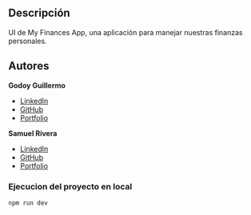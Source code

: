 ## Descripción 
UI de My Finances App, una aplicación para manejar nuestras finanzas personales.

## Autores 
**Godoy Guillermo** 
* [LinkedIn](https://www.linkedin.com/in/guillermogodoypro/)
* [GitHub](https://github.com/GuillermoGodoyPro)
* [Portfolio](https://guillermo-godoy-pro.netlify.app/)

**Samuel Rivera** 
* [LinkedIn](https://www.linkedin.com/in/samuel-rivera-mata/)
* [GitHub](https://github.com/samuelerm08)
* [Portfolio](https://samuel-rivera-portfolio.netlify.app/)
### Ejecucion del proyecto en local
    npm run dev 
